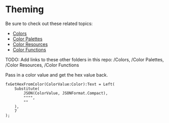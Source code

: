 # Theming

Be sure to check out these related topics:

- [Colors](Colors.md)
- [Color Palettes](Color%20Palettes.md)
- [Color Resources](Color%20Resources.md)
- [Color Functions](Color%20Functions.md)


TODO: Add links to these other folders in this repo: 
 /Colors, /Color Palettes, /Color Resources, /Color Functions


Pass in a color value and get the hex value back.

```PowerFx
fxGetHexFromColor(ColorValue:Color):Text = Left(
    Substitute(
        JSON(ColorValue, JSONFormat.Compact), 
        """",
        ""
    ), 
    7
);
```
